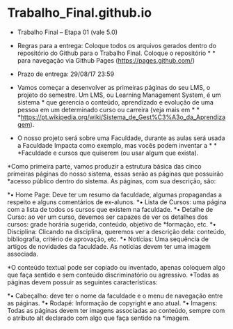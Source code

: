 # Trabalho_Final.github.io


* Trabalho Final – Etapa 01 (vale 5.0)
* Regras para a entrega: Coloque todos os arquivos gerados dentro do repositório do Github para o Trabalho Final. Coloque o repositório * * para navegação via Github Pages (https://pages.github.com/)
* Prazo de entrega: 29/08/17 23:59

* Vamos começar a desenvolver as primeiras páginas do seu LMS, o projeto do semestre. Um LMS, ou Learning Management System, é um sistema * que gerencia o conteúdo, aprendizado e evolução de uma pessoa em um determinado curso ou carreira (veja mais em * * *https://pt.wikipedia.org/wiki/Sistema_de_Gest%C3%A3o_da_Aprendizagem).

* O nosso projeto será sobre uma Faculdade, durante as aulas será usada a Faculdade Impacta como exemplo, mas vocês podem inventar a * * *Faculdade e cursos que quiserem (ou usar algum que exista).

*Como primeira parte, vamos produzir a estrutura básica das cinco primeiras páginas do nosso sistema, essas serão as páginas que possuirão *acesso público dentro do sistema. As páginas, com sua descrição, são:

*•	Home Page: Deve ter um resumo da faculdade, algumas propagandas a respeito e alguns comentários de ex-alunos.
*•	Lista de Cursos: uma página com a lista de todos os cursos que existem na faculdade. 
*•	Detalhe de Curso: ao ver um curso, devemos ser capazes de ver os detalhes dos cursos: grade horária sugerida, conteúdo, objetivo de *formação, etc.
*•	Disciplina: Clicando na disciplina, queremos ver a descrição dela: conteúdo, bibliografia, critério de aprovação, etc.
*•	Notícias: Uma sequência de artigos de novidades da faculdade. As notícias devem ter uma imagem associada.

*O conteúdo textual pode ser copiado ou inventado, apenas coloquem algo que faça sentido e sem conteúdo discriminatório ou agressivo. *Todas as páginas devem possuir as seguintes características:

*•	Cabeçalho: deve ter o nome da faculdade e o menu de navegação entre as páginas.
*•	Rodapé: Informação de copyright e ano atual.
*•	Imagens: Todas as páginas devem ter imagens associadas ao conteúdo, sempre com o atributo alt declarado com algo que faça sentido na *imagem.

